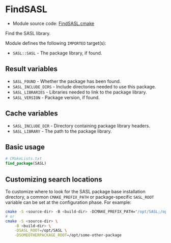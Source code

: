 <!-- This is auto-generated file. -->
# FindSASL

* Module source code: [FindSASL.cmake](https://github.com/petk/php-build-system/blob/master/cmake/cmake/modules/FindSASL.cmake)

Find the SASL library.

Module defines the following `IMPORTED` target(s):

* `SASL::SASL` - The package library, if found.

## Result variables

* `SASL_FOUND` - Whether the package has been found.
* `SASL_INCLUDE_DIRS` - Include directories needed to use this package.
* `SASL_LIBRARIES` - Libraries needed to link to the package library.
* `SASL_VERSION` - Package version, if found.

## Cache variables

* `SASL_INCLUDE_DIR` - Directory containing package library headers.
* `SASL_LIBRARY` - The path to the package library.

## Basic usage

```cmake
# CMakeLists.txt
find_package(SASL)
```

## Customizing search locations

To customize where to look for the SASL package base
installation directory, a common `CMAKE_PREFIX_PATH` or
package-specific `SASL_ROOT` variable can be set at
the configuration phase. For example:

```sh
cmake -S <source-dir> -B <build-dir> -DCMAKE_PREFIX_PATH="/opt/SASL;/opt/some-other-package"
# or
cmake -S <source-dir> \
    -B <build-dir> \
    -DSASL_ROOT=/opt/SASL \
    -DSOMEOTHERPACKAGE_ROOT=/opt/some-other-package
```
